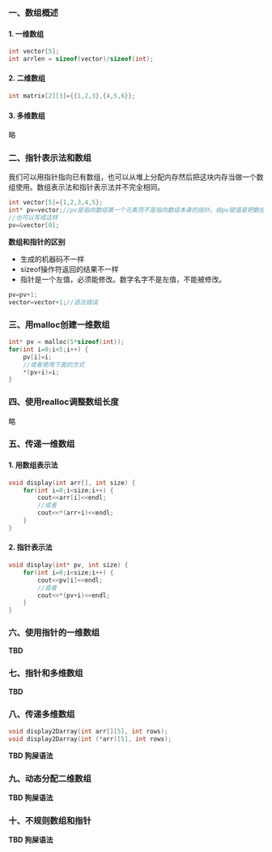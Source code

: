 ### 一、数组概述
#### 1. 一维数组
```C
int vector[5];
int arrlen = sizeof(vector)/sizeof(int);
```
#### 2. 二维数组
```c 
int matrix[2][3]={{1,2,3},{4,5,6}};
```
#### 3. 多维数组
略
### 二、指针表示法和数组
我们可以用指针指向已有数组，也可以从堆上分配内存然后把这块内存当做一个数组使用。数组表示法和指针表示法并不完全相同。
```c
int vector[5]={1,2,3,4,5};
int* pv=vector;//pv是指向数组第一个元素而不是指向数组本身的指针。给pv赋值是把数组第一个元素的地址赋给pv。
//也可以写成这样
pv=&vector[0];
```
**数组和指针的区别**
- 生成的机器码不一样
- sizeof操作符返回的结果不一样
- 指针是一个左值，必须能修改。数字名字不是左值，不能被修改。
```c
pv=pv+1;
vector=vector+1;//语法错误
```

### 三、用malloc创建一维数组
```c
int* pv = malloc(5*sizeof(int));
for(int i=0;i<5;i++) {
    pv[i]=i;
    //或者使用下面的方式
    *(pv+i)=i;
}

```
### 四、使用realloc调整数组长度
略
### 五、传递一维数组
#### 1. 用数组表示法
```c
void display(int arr[], int size) {
    for(int i=0;i<size;i++) {
        cout<<arr[i]<<endl;
        //或者
        cout<<*(arr+i)<<endl;
    }
}
```
#### 2. 指针表示法
```c
void display(int* pv, int size) {
    for(int i=0;i<size;i++) {
        cout<<pv[i]<<endl;
        //或者
        cout<<*(pv+i)<<endl;
    }
}
```
### 六、使用指针的一维数组
**TBD**

### 七、指针和多维数组
**TBD**

### 八、传递多维数组
```c
void display2Darray(int arr[][5], int rows);
void display2Darray(int (*arr)[5], int rows);
```
**TBD 狗屎语法**
### 九、动态分配二维数组
**TBD 狗屎语法**
### 十、不规则数组和指针
**TBD 狗屎语法**